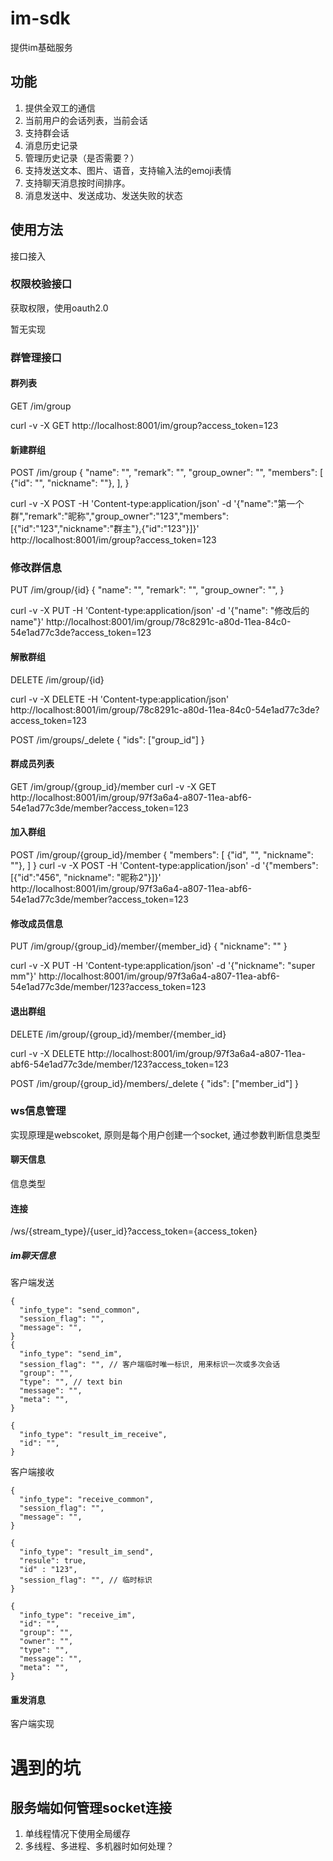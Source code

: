 # im-sdk
提供im基础服务

## 功能
1. 提供全双工的通信
2. 当前用户的会话列表，当前会话
3. 支持群会话
4. 消息历史记录
5. 管理历史记录（是否需要？）
6. 支持发送文本、图片、语音，支持输入法的emoji表情
7. 支持聊天消息按时间排序。
8. 消息发送中、发送成功、发送失败的状态


## 使用方法
接口接入

### 权限校验接口
获取权限，使用oauth2.0

暂无实现

### 群管理接口

#### 群列表
GET /im/group

curl -v -X GET http://localhost:8001/im/group?access_token=123

#### 新建群组
POST /im/group
{
  "name": "",
  "remark": "",
  "group_owner": "",
  "members": [
    {"id": "", "nickname": ""},
  ],
}

curl -v -X POST -H 'Content-type:application/json' -d '{\"name\":\"第一个群\",\"remark\":\"昵称\",\"group_owner\":\"123\",\"members\":[{\"id\":\"123\",\"nickname\":\"群主\"},{\"id\":\"123\"}]}' http://localhost:8001/im/group?access_token=123

### 修改群信息
PUT /im/group/{id}
{
  "name": "",
  "remark": "",
  "group_owner": "",
}

curl -v -X PUT -H 'Content-type:application/json' -d '{\"name\": \"修改后的name\"}' http://localhost:8001/im/group/78c8291c-a80d-11ea-84c0-54e1ad77c3de?access_token=123

#### 解散群组
DELETE /im/group/{id}

curl -v -X DELETE -H 'Content-type:application/json'  http://localhost:8001/im/group/78c8291c-a80d-11ea-84c0-54e1ad77c3de?access_token=123

POST /im/groups/_delete
{
  "ids": ["group_id"]
}


#### 群成员列表
GET /im/group/{group_id}/member
curl -v -X GET http://localhost:8001/im/group/97f3a6a4-a807-11ea-abf6-54e1ad77c3de/member?access_token=123


#### 加入群组
POST /im/group/{group_id}/member
{
  "members": [
    {"id", "", "nickname": ""},
  ]
}
curl -v -X POST -H 'Content-type:application/json' -d '{\"members\": [{\"id\":\"456\", \"nickname\": \"昵称2\"}]}' http://localhost:8001/im/group/97f3a6a4-a807-11ea-abf6-54e1ad77c3de/member?access_token=123

#### 修改成员信息
PUT /im/group/{group_id}/member/{member_id}
{
  "nickname": ""
}

curl -v -X PUT -H 'Content-type:application/json' -d '{\"nickname\": \"super mm\"}' http://localhost:8001/im/group/97f3a6a4-a807-11ea-abf6-54e1ad77c3de/member/123?access_token=123

#### 退出群组
DELETE /im/group/{group_id}/member/{member_id}

curl -v -X DELETE http://localhost:8001/im/group/97f3a6a4-a807-11ea-abf6-54e1ad77c3de/member/123?access_token=123

POST /im/group/{group_id}/members/_delete
{
  "ids": ["member_id"]
}



### ws信息管理
实现原理是webscoket, 原则是每个用户创建一个socket, 通过参数判断信息类型


#### 聊天信息
信息类型

#### 连接
/ws/{stream_type}/{user_id}?access_token={access_token}

##### im聊天信息

客户端发送
```
{
  "info_type": "send_common",
  "session_flag": "",
  "message": "",
}
{
  "info_type": "send_im",
  "session_flag": "", // 客户端临时唯一标识, 用来标识一次或多次会话
  "group": "",
  "type": "", // text bin
  "message": "",
  "meta": "",
}

{
  "info_type": "result_im_receive",
  "id": "",
}
```

客户端接收
```
{
  "info_type": "receive_common",
  "session_flag": "",
  "message": "",
}

{
  "info_type": "result_im_send",
  "resule": true,
  "id" : "123",
  "session_flag": "", // 临时标识
}

{
  "info_type": "receive_im",
  "id": "",
  "group": "",
  "owner": "",
  "type": "",
  "message": "",
  "meta": "",
}
```


#### 重发消息
客户端实现


# 遇到的坑

## 服务端如何管理socket连接
1. 单线程情况下使用全局缓存
2. 多线程、多进程、多机器时如何处理？